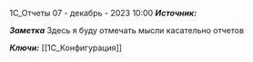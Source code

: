 
1С_Отчеты
 07 - декабрь - 2023  10:00 
***Источник:*** 

***Заметка*** 
Здесь я буду отмечать мысли касательно отчетов

***Ключи:*** [[1С_Конфигурация]]
